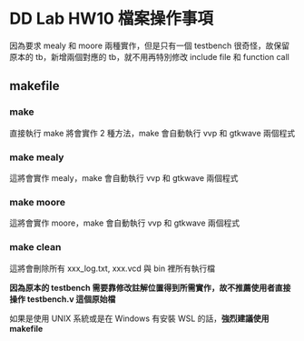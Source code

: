 # DD Lab HW10 檔案操作事項

因為要求 mealy 和 moore 兩種實作，但是只有一個 testbench 很奇怪，故保留原本的 tb，新增兩個對應的 tb，就不用再特別修改 include file 和 function call

## makefile

### make

直接執行 make 將會實作 2 種方法，make 會自動執行 vvp 和 gtkwave 兩個程式

### make mealy

這將會實作 mealy，make 會自動執行 vvp 和 gtkwave 兩個程式

### make moore

這將會實作 moore，make 會自動執行 vvp 和 gtkwave 兩個程式

### make clean

這將會刪除所有 xxx_log.txt, xxx.vcd 與 bin 裡所有執行檔



**因為原本的 testbench 需要靠修改註解位置得到所需實作，故不推薦使用者直接操作 testbench.v 這個原始檔**

如果是使用 UNIX 系統或是在 Windows 有安裝 WSL 的話，**強烈建議使用 makefile**

